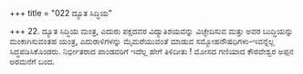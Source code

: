 +++
title = "022 ದ್ಯೂತ ಸಿದ್ಧಿಯ"

+++
22. ದ್ಯೂತ ಸಿದ್ಧಿಯ ಮಂತ್ರ, ಎದುರು ಪಕ್ಷದವರ ವಿದ್ಯಾತಿಶಯವನ್ನು ವಿಚ್ಛೇದಿಸುವ ಮತ್ತು ಅವರ ಬುದ್ಧಿಯನ್ನು ಮಂಕಾಗಿಸುವಂತಹ ಯಂತ್ರ, ಎದುರಾಳಿಗಳನ್ನು ಮೈಮರೆಯುವಂತೆ ಮಾಡುವ ಸಮ್ಮೋಹನೌಷಧಿಗಳು-ಇವನ್ನೆಲ್ಲ   
ಸಿದ್ಧಪಡಿಸಿಕೊಂಡರು. ನಿರ್ಭೀತರಾದ ಪಾಂಡವರಿಗೆ ಇದೆಲ್ಲ ಹೇಗೆ ತಿಳಿದೀತು ! ಮೋಸದ ಗಣಿಯಾದ ಕೌರವೇಶ್ವರ ಅಪ್ಪನ ಅರಮನೆಗೆ ಬಂದ.